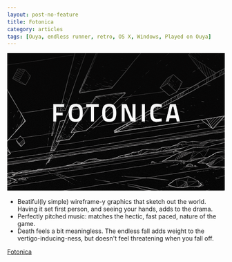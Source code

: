 ```yaml
---
layout: post-no-feature
title: Fotonica
category: articles
tags: [Ouya, endless runner, retro, OS X, Windows, Played on Ouya]
---
```


<a href="http://www.fotonica-game.com/">![Fotonica](/images/fotonica.png)</a>

* Beatiful(ly simple) wireframe-y graphics that sketch out the world. Having it set first person, and seeing your hands, adds to the drama.
* Perfectly pitched music: matches the hectic, fast paced, nature of the game.
* Death feels a bit meaningless. The endless fall adds weight to the vertigo-inducing-ness, but doesn't feel threatening when you fall off.


[Fotonica](http://www.fotonica-game.com/)